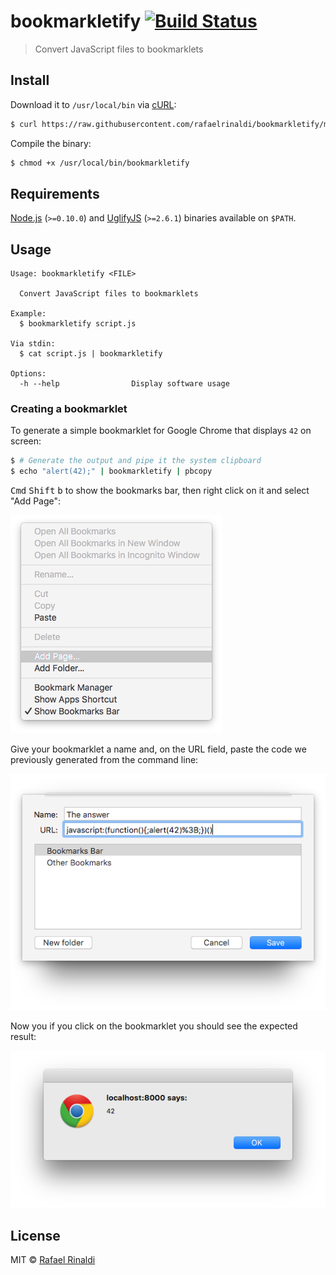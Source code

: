 # bookmarkletify [![Build Status](https://semaphoreci.com/api/v1/rafaelrinaldi/bookmarkletify/branches/master/badge.svg)](https://semaphoreci.com/rafaelrinaldi/bookmarkletify)

> Convert JavaScript files to bookmarklets

## Install

Download it to `/usr/local/bin` via [cURL](https://curl.haxx.se):

```sh
$ curl https://raw.githubusercontent.com/rafaelrinaldi/bookmarkletify/master/bookmarkletify > /usr/local/bin/bookmarkletify
```

Compile the binary:

```sh
$ chmod +x /usr/local/bin/bookmarkletify
```

## Requirements

[Node.js](https://nodejs.org) (`>=0.10.0`) and [UglifyJS](https://www.npmjs.com/package/uglify-js) (`>=2.6.1`) binaries available on `$PATH`.

## Usage

```
Usage: bookmarkletify <FILE>

  Convert JavaScript files to bookmarklets

Example:
  $ bookmarkletify script.js

Via stdin:
  $ cat script.js | bookmarkletify

Options:
  -h --help                Display software usage
```

### Creating a bookmarklet

To generate a simple bookmarklet for Google Chrome that displays `42` on screen:

```sh
$ # Generate the output and pipe it the system clipboard
$ echo "alert(42);" | bookmarkletify | pbcopy
```

<kbd>Cmd</kbd> <kbd>Shift</kbd> <kbd>b</kbd> to show the bookmarks bar, then right click on it and select "Add Page":

![add-page](./media/01-add-page.png)

Give your bookmarklet a name and, on the URL field, paste the code we previously generated from the command line:

![create-bookmarklet](./media/02-create-bookmarklet.png)

Now you if you click on the bookmarklet you should see the expected result:

![expected-result](./media/03-expected-result.png)

## License

MIT © [Rafael Rinaldi](http://rinaldi.io)
